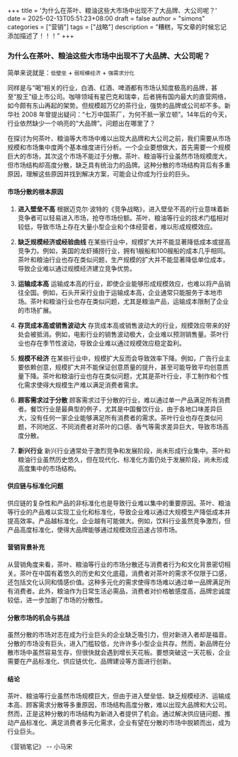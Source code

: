 +++
title = '为什么在茶叶、粮油这些大市场中出现不了大品牌、大公司呢？'
date = 2025-02-13T05:51:23+08:00
draft = false
author = "simons"
categories = ["营销"]
tags = ["战略"]
description = "糟糕，写文章的时候忘记添加描述了！！！"
+++

### 为什么在茶叶、粮油这些大市场中出现不了大品牌、大公司呢？

简单来说就是：`低壁垒` + `弱规模经济` + `强需求分化`



同样是与“喝”相关的行业，白酒、红酒、啤酒都有市场认知度极高的品牌，甚至“股王”级上市公司。咖啡领域有星巴克和瑞幸，后者拥有国内最大的直营网络，如今颇有东山再起的架势。但规模超万亿的茶行业，强势的品牌或公司却不多。新华社 2008 年曾提出疑问：“七万中国茶厂，为何不抵一家立顿”。14年后的今天，行业依然缺少一个响亮的“大品牌”。问题出在哪里了？

在探讨为何茶叶、粮油等大市场中难以出现大品牌和大公司之前，我们需要从市场规模和市场集中度两个基本维度进行分析。一个企业要想做大，首先需要一个规模巨大的市场，其次这个市场不能过于分散。茶叶、粮油等行业虽然市场规模庞大，但市场结构却高度分散，缺乏具有统治力的品牌。这种分散的市场结构背后有多重原因，理解这些原因并找到解决方案，可能会让你成为行业的巨头。



#### 市场分散的根本原因

1. **进入壁垒不高**
   根据迈克尔·波特的《竞争战略》，进入壁垒不高的行业意味着新竞争者可以轻易进入市场，抢夺市场份额。茶叶、粮油等行业的技术门槛相对较低，导致市场上存在大量小型企业和个体经营者，难以形成规模效应。

2. **缺乏规模经济或经验曲线**
   在某些行业中，规模扩大并不能显著降低成本或提高竞争力。例如，美国的龙虾捕捞行业，拥有1艘船和100艘船的成本几乎相同。茶叶和粮油行业也存在类似问题，生产规模的扩大并不能显著降低单位成本，导致企业难以通过规模经济建立竞争优势。

3. **运输成本高**
   运输成本高的行业，即使企业能够形成规模效应，也难以将产品销往全国。例如，石头开采行业由于运输成本高，企业通常只能服务于本地市场。茶叶和粮油行业也存在类似问题，尤其是粮油产品，运输成本限制了企业的市场扩展。

4. **存货成本高或销售波动大**
   存货成本高或销售波动大的行业，规模效应带来的好处会被抵消。例如，电影行业的销售波动极大，企业难以预测销售量。茶叶行业也存在季节性波动，导致企业难以通过规模效应稳定盈利。

5. **规模不经济**
   在某些行业中，规模扩大反而会导致效率下降。例如，广告行业主要依赖创意，规模扩大并不能保证创意质量的提升，甚至可能导致平均创意质量下降。茶叶和粮油行业也存在类似问题，尤其是茶叶行业，手工制作和个性化需求使得大规模生产难以满足消费者需求。

6. **顾客需求过于分散**
   顾客需求过于分散的行业，难以通过单一产品满足所有消费者。餐饮行业是最典型的例子，尤其是中国餐饮行业，由于各地口味差异巨大，没有任何一家企业能够满足所有消费者的需求。茶叶行业也存在类似问题，不同地区、不同消费者对茶叶的口感、香气等需求差异巨大，导致市场高度分散。

7. **新兴行业**
   新兴行业通常处于激烈竞争和发展阶段，尚未形成行业集中。茶叶和粮油行业虽然历史悠久，但在现代化、标准化方面仍处于发展阶段，尚未形成高度集中的市场结构。

#### 供应链与标准化问题

供应链的复杂性和产品的非标准化也是导致行业难以集中的重要原因。茶叶、粮油等行业的产品难以实现工业化和标准化，导致企业难以通过大规模生产降低成本并提高效率。产品越标准化，企业越有可能做大。例如，饮料行业虽然竞争激烈，但产品高度标准化，使得大品牌能够通过规模效应迅速占领市场。

#### 营销背景补充

从营销角度来看，茶叶、粮油等行业的市场分散还与消费者行为和文化背景密切相关。茶叶在中国有着悠久的历史和文化底蕴，消费者对茶叶的需求不仅限于口感，还包括文化认同和情感价值。这种多元化的需求使得市场难以通过单一品牌满足所有消费者。此外，粮油作为日常生活必需品，消费者对价格敏感度高，品牌忠诚度较低，进一步加剧了市场的分散性。

#### 分散市场的机会与挑战

虽然分散的市场对志在成为行业巨头的企业缺乏吸引力，但对新进入者却是福音。分散的市场没有巨头，进入门槛较低，允许许多小型企业共存。然而，新品牌在分散市场中虽然容易生存，但很快就会遇到增长天花板。要想突破这一天花板，企业需要在产品标准化、供应链优化、品牌建设等方面进行创新。

#### 结论

茶叶、粮油等行业虽然市场规模巨大，但由于进入壁垒低、缺乏规模经济、运输成本高、顾客需求分散等多重原因，市场结构高度分散，难以出现大品牌和大公司。然而，正是这种分散的市场结构为新进入者提供了机会。通过解决供应链问题、推动产品标准化、满足消费者多元化需求，企业有望在分散的市场中脱颖而出，成为行业巨头。

《营销笔记》 -- 小马宋
